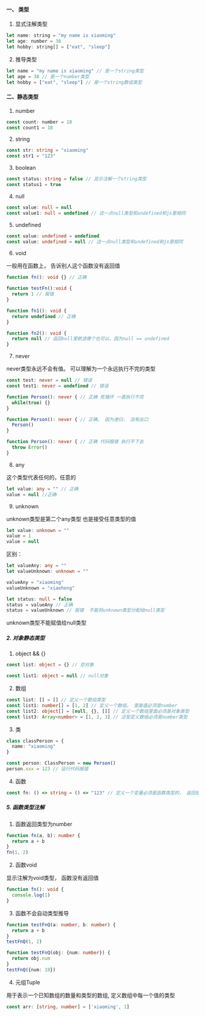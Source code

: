 #### 一、 类型

1. 显式注解类型

```js
let name: string = "my name is xiaoming"
let age: number = 38
let hobby: string[] = ["eat", "sleep"]
```
2. 推导类型

```js
let name = "my name is xiaoming" // 是一个string类型
let age = 38 // 是一个number类型
let hobby = ["eat", "sleep"] // 是一个string数组类型
```

#### 二、静态类型
   
1. number

```js
const count: number = 18
const count1 = 18
```

2. string

```ts
const str: string = "xiaoming"
const str1 = "123"
```

3. boolean

```ts
const status: string = false // 显示注解一个string类型
const status1 = true
```
4. null

```ts
const value: null = null
const value1: null = undefined // 这一点null类型和undefined和js里相同
```
5. undefined

```ts
const value: undefined = undefined
const value: undefined = null // 这一点null类型和undefined和js里相同
```
6. void

一般用在函数上， 告诉别人这个函数没有返回值

```ts
function fn(): void {} // 正确

function testFn():void {
  return 1 // 报错
}

function fn1(): void {
  return undefined // 正确
}

function fn2(): void {
  return null // 返回null里欸选哪个也可以，因为null == undefined
}
```

7. never 

never类型永远不会有值。 可以理解为一个永远执行不完的类型

```ts
const test: never = null // 错误
const test1: never = undefined // 错误

function Person(): never { // 正确 死循环 一直执行不完
  while(true) {}
}

function Person(): never { // 正确， 因为递归， 没有出口
  Person()
}

function Person(): never { // 正确 代码报错 执行不下去
  throw Error()
}
```
8. any
   
这个类型代表任何的，任意的

```ts
let value: any = "" // 正确
value = null //正确
```

9. unknown

unknown类型是第二个any类型 也是接受任意类型的值

```ts
let value: unknown = ""
value = 1
value = null
```
区别：

```ts
let valueAny: any = ""
let valueUnknown: unknown = ""

valueAny = "xiaoming"
valueUnknown = "xiaohong"

let status: null = false
status = valueAny // 正确
status = valueUnknown // 报错  不能将unknown类型分配给null类型
```

unknown类型不能赋值给null类型

##### 2. 对象静态类型

1. object && {}

```ts
const list: object = {} // 空对象

const list1: object = null // null对象
```

2. 数组

```ts
const list: [] = [] // 定义一个数组类型
const list1: number[] = [1, 2] // 定义一个数组， 里面值必须是number
const list2: object[] = [null, {}, []] // 定义一个数组里面必须是对象类型
const list3: Array<number> = [1, 2, 3] // 泛型定义数组必须是number类型
```

3. 类
   
```ts
class classPerson = {
  name: "xiaoming"
}

const person: ClassPerson = new Person()
person.xxx = 123 // 运行代码报错
```

4. 函数

```ts
const fn: () => string = () => "123" // 定义一个变量必须是函数类型的， 返回值必须是string类型
```

##### 5. 函数类型注解

1. 函数返回类型为number

```ts
function fn(a, b): number {
  return a + b
}
fn(1, 2)
```

2. 函数void

显示注解为void类型， 函数没有返回值

```ts
function fn(): void {
  console.log(1)
}
```

3. 函数不会自动类型推导

```ts
function testFnQ(a: number, b: number) {
  return a + b
}
testFnQ(1, 2)
```

```ts
function testFnQ(obj: {num: number}) {
  return obj.num
}
testFnQ({num: 18})
```

4. 元组Tuple

用于表示一个已知数组的数量和类型的数组, 定义数组中每一个值的类型

```ts
const arr: [string, number] = ['xiaoming', 1]
```